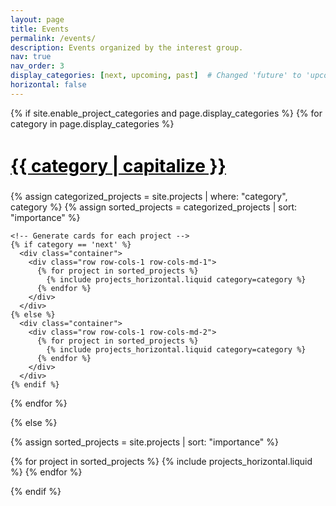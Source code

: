 ```yaml
---
layout: page
title: Events
permalink: /events/
description: Events organized by the interest group.
nav: true
nav_order: 3
display_categories: [next, upcoming, past]  # Changed 'future' to 'upcoming'
horizontal: false
---
```



<style>
  .category {
    color: #000; /* Set text color to black for high contrast */
    font-weight: bold; /* Make the text bold */
    font-size: 2em; /* Increase the font size */
    opacity: 1; /* Ensure full opacity */
    margin-top: 1.5em; /* Add space above the heading */
  }
</style>

<!-- pages/projects.md -->
<div class="projects">
{% if site.enable_project_categories and page.display_categories %}
  <!-- Display categorized projects -->
  {% for category in page.display_categories %}
    <a id="{{ category }}" href=".#{{ category }}">
      <h2 class="category">{{ category | capitalize }}</h2>  <!-- Capitalize category names -->
    </a>
    {% assign categorized_projects = site.projects | where: "category", category %}
    {% assign sorted_projects = categorized_projects | sort: "importance" %}
    
    <!-- Generate cards for each project -->
    {% if category == 'next' %}
      <div class="container">
        <div class="row row-cols-1 row-cols-md-1">
          {% for project in sorted_projects %}
            {% include projects_horizontal.liquid category=category %}
          {% endfor %}
        </div>
      </div>
    {% else %}
      <div class="container">
        <div class="row row-cols-1 row-cols-md-2">
          {% for project in sorted_projects %}
            {% include projects_horizontal.liquid category=category %}
          {% endfor %}
        </div>
      </div>
    {% endif %}
  {% endfor %}

{% else %}

<!-- Display projects without categories -->
{% assign sorted_projects = site.projects | sort: "importance" %}
  <!-- Generate cards for each project -->
  <div class="container">
    <div class="row row-cols-1 row-cols-md-1">
      {% for project in sorted_projects %}
        {% include projects_horizontal.liquid %}
      {% endfor %}
    </div>
  </div>

{% endif %}
</div>
